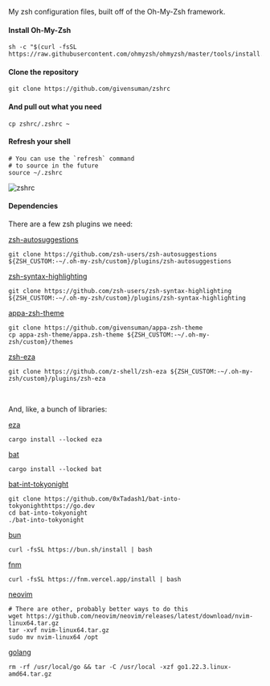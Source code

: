 My zsh configuration files, built off of the Oh-My-Zsh framework.

#### Install Oh-My-Zsh

```shell
sh -c "$(curl -fsSL https://raw.githubusercontent.com/ohmyzsh/ohmyzsh/master/tools/install.sh)"
```

#### Clone the repository

```shell
git clone https://github.com/givensuman/zshrc
```

#### And pull out what you need

```shell
cp zshrc/.zshrc ~
```

#### Refresh your shell

```
# You can use the `refresh` command
# to source in the future
source ~/.zshrc
```

![zshrc](https://github.com/givensuman/zshrc/assets/16063606/696e3741-b017-4d44-a456-d2639ae3e632)

#### Dependencies

There are a few zsh plugins we need:

[zsh-autosuggestions](https://github.com/zsh-users/zsh-autosuggestions)
```shell
git clone https://github.com/zsh-users/zsh-autosuggestions ${ZSH_CUSTOM:-~/.oh-my-zsh/custom}/plugins/zsh-autosuggestions
```

[zsh-syntax-highlighting](https://github.com/zsh-users/zsh-syntax-highlighting)
```shell
git clone https://github.com/zsh-users/zsh-syntax-highlighting ${ZSH_CUSTOM:-~/.oh-my-zsh/custom}/plugins/zsh-syntax-highlighting
```

[appa-zsh-theme](https://github.com/givensuman/appa-zsh-theme)
```shell
git clone https://github.com/givensuman/appa-zsh-theme
cp appa-zsh-theme/appa.zsh-theme ${ZSH_CUSTOM:-~/.oh-my-zsh/custom}/themes
```

[zsh-eza](https://github.com/z-shell/zsh-eza)
```shell
git clone https://github.com/z-shell/zsh-eza ${ZSH_CUSTOM:-~/.oh-my-zsh/custom}/plugins/zsh-eza
```

<br>

And, like, a bunch of libraries:

[eza](https://github.com/eza-community/eza)
```shell
cargo install --locked eza
```

[bat](https://github.com/sharkdp/bat)
```shell
cargo install --locked bat
```

[bat-int-tokyonight](https://github.com/0xTadash1/bat-into-tokyonight)
```shell
git clone https://github.com/0xTadash1/bat-into-tokyonighthttps://go.dev
cd bat-into-tokyonight
./bat-into-tokyonight
```

[bun](https://bun.sh/)
```shell
curl -fsSL https://bun.sh/install | bash
```

[fnm](https://github.com/Schniz/fnm)
```shell
curl -fsSL https://fnm.vercel.app/install | bash
```

[neovim](https://github.com/neovim/neovim)
```shell
# There are other, probably better ways to do this
wget https://github.com/neovim/neovim/releases/latest/download/nvim-linux64.tar.gz
tar -xvf nvim-linux64.tar.gz
sudo mv nvim-linux64 /opt
```

[golang](https://go.dev)
```shell
rm -rf /usr/local/go && tar -C /usr/local -xzf go1.22.3.linux-amd64.tar.gz
```
